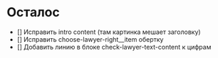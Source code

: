 # Осталос

- [] Исправить intro content (там картинка мешает заголовку)
- [] Исправить choose-lawyer-right__item обертку
- [] Добавить линию в блоке check-lawyer-text-content к цифрам

